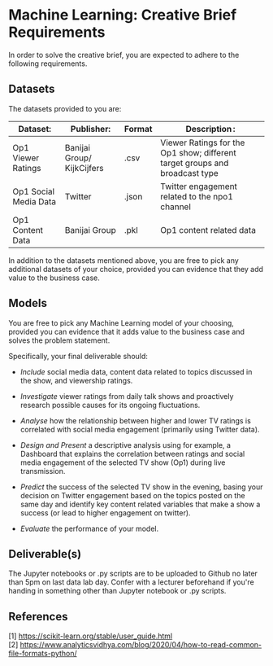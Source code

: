 # Machine Learning: Creative Brief Requirements

In order to solve the creative brief, you are expected to adhere to the following requirements.

## Datasets

The datasets provided to you are:

| Dataset: | Publisher: | Format | Description : |
| --- | --- | --- | --- |
| Op1 Viewer Ratings | Banijai Group/ KijkCijfers | .csv | Viewer Ratings for the Op1 show; different target groups and broadcast type  |
| Op1 Social Media Data | Twitter | .json | Twitter engagement related to the npo1 channel |
| Op1 Content Data | Banijai Group | .pkl | Op1 content related data|

In addition to the datasets mentioned above, you are free to pick any additional datasets of your choice, provided you can evidence that they add value to the business case.

## Models

You are free to pick any Machine Learning model of your choosing, provided you can evidence that it adds value to the business case and solves the problem statement.

Specifically, your final deliverable should:

- *Include* social media data, content data related to topics discussed in the show, and viewership ratings.  

- *Investigate* viewer ratings from daily talk shows and proactively research possible causes for its ongoing fluctuations.  

- *Analyse* how the relationship between higher and lower TV ratings is correlated with social media engagement (primarily using Twitter data).  

- *Design and Present* a descriptive analysis using for example, a Dashboard that explains the correlation between ratings and social media engagement of the selected TV show (Op1) during live transmission.  

- *Predict* the success of the selected TV show in the evening, basing your decision on Twitter engagement based on the topics posted on the same day and identify key content related variables that make a show a success (or lead to higher engagement on twitter).  

- *Evaluate* the performance of your model.

## Deliverable(s)

The Jupyter notebooks or .py scripts are to be uploaded to Github no later than 5pm on last data lab day. Confer with a lecturer beforehand if you're handing in something other than Jupyter notebook or .py scripts.

## References
<a id="1">[1]</a>
<https://scikit-learn.org/stable/user_guide.html>
<br>
<a id="2">[2]</a>
<https://www.analyticsvidhya.com/blog/2020/04/how-to-read-common-file-formats-python/>
<br>
